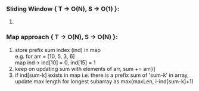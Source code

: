 ### Sliding Window { T -> O(N), S -> O(1) }:
1. 

### Map approach { T -> O(N), S -> O(N) }:
1. store prefix sum index (ind) in map\
e.g. for arr = [10, 5, 3, 6]\
map ind-> ind[10] = 0, ind[15] = 1
2. keep on updating sum with elements of arr, sum += arr[i]
3. if ind[sum-k] exists in map i.e. there is a prefix sum of 'sum-k' in array, update max length for longest subarray as max(maxLen, i-ind[sum-k]+1)
